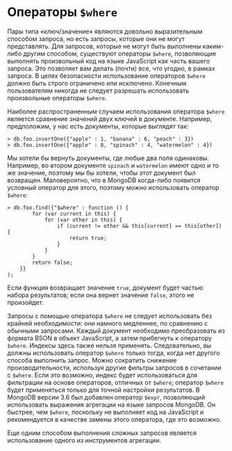 # Операторы `$where`

Пары типа «ключ/значение» являются довольно выразительным способом запроса, но есть запросы, которые они не могут представлять. Для запросов, которые не могут быть выполнены каким-либо другим способом, существуют операторы `$where`, позволяющие выполнять произвольный код на языке JavaScript как часть вашего запроса. Это позволяет вам делать (почти) все, что угодно, в рамках запроса. В целях безопасности использование операторов `$where` должно быть строго ограничено или исключено. Конечным пользователям никогда не следует разрешать использовать произвольные операторы `$where`.

Наиболее распространенным случаем использования оператора `$where` является сравнение значений двух ключей в документе. Например, предположим, у нас есть документы, которые выглядят так:

```
> db.foo.insertOne({"apple" : 1, "banana" : 6, "peach" : 3})
> db.foo.insertOne({"apple" : 8, "spinach" : 4, "watermelon" : 4})
```

Мы хотели бы вернуть документы, где любые два поля одинаковы. Например, во втором документе `spinach` и `watermelon` имеют одно и то же значение, поэтому мы бы хотели, чтобы этот документ был возвращен. Маловероятно, что в MongoDB когда-либо появится условный оператор для этого, поэтому можно использовать оператор `$where`:

```
> db.foo.find({"$where" : function () {
		for (var current in this) {
			for (var other in this) {
				if (current != other && this[current] == this[other]) {
					return true;
				}
			}
		}
    	return false;
    }}
);
```

Если функция возвращает значение `true`, документ будет частью набора результатов; если она вернет значение `false`, этого не произойдет.

Запросы с помощью оператора `$where` не следует использовать без крайней необходимости: они намного медленнее, по сравнению с обычными запросами. Каждый документ необходимо преобразовать из формата BSON в объект JavaScript, а затем прибегнуть к оператору `$where`. Индексы здесь также нельзя применять. Следовательно, вы должны использовать оператор `$where` только тогда, когда нет другого способа выполнить запрос. Можно сократить снижение производительности, используя другие фильтры запросов в сочетании с `$where`. Если это возможно, индекс будет использоваться для фильтрации на основе операторов, отличных от `$where`; оператор `$where` будет применяться только для точной настройки результатов. В MongoDB версии 3.6 был добавлен оператор `$expr`, позволяющий использовать выражения агрегации на языке запросов MongoDB. Он быстрее, чем `$where`, поскольку не выполняет код на JavaScript и рекомендуется в качестве замены этого оператора, где это возможно.

Еще одним способом выполнения сложных запросов является использование одного из инструментов агрегации.
